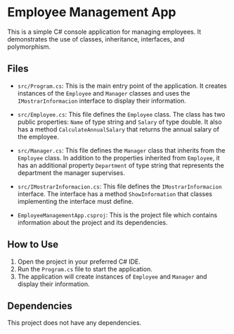 # Employee Management App

This is a simple C# console application for managing employees. It demonstrates the use of classes, inheritance, interfaces, and polymorphism.

## Files

- `src/Program.cs`: This is the main entry point of the application. It creates instances of the `Employee` and `Manager` classes and uses the `IMostrarInformacion` interface to display their information.

- `src/Employee.cs`: This file defines the `Employee` class. The class has two public properties: `Name` of type string and `Salary` of type double. It also has a method `CalculateAnnualSalary` that returns the annual salary of the employee.

- `src/Manager.cs`: This file defines the `Manager` class that inherits from the `Employee` class. In addition to the properties inherited from `Employee`, it has an additional property `Department` of type string that represents the department the manager supervises.

- `src/IMostrarInformacion.cs`: This file defines the `IMostrarInformacion` interface. The interface has a method `ShowInformation` that classes implementing the interface must define.

- `EmployeeManagementApp.csproj`: This is the project file which contains information about the project and its dependencies.

## How to Use

1. Open the project in your preferred C# IDE.
2. Run the `Program.cs` file to start the application.
3. The application will create instances of `Employee` and `Manager` and display their information.

## Dependencies

This project does not have any dependencies.